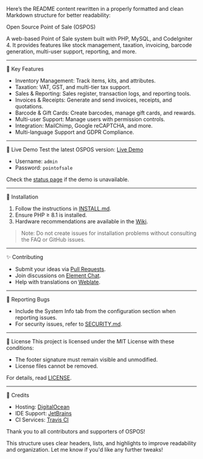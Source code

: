 Here’s the README content rewritten in a properly formatted and clean Markdown structure for better readability:

 Open Source Point of Sale (OSPOS)

A web-based Point of Sale system built with PHP, MySQL, and CodeIgniter 4. It provides features like stock management, taxation, invoicing, barcode generation, multi-user support, reporting, and more.

---

 🚀 Key Features
- Inventory Management: Track items, kits, and attributes.  
- Taxation: VAT, GST, and multi-tier tax support.  
- Sales & Reporting: Sales register, transaction logs, and reporting tools.  
- Invoices & Receipts: Generate and send invoices, receipts, and quotations.  
- Barcode & Gift Cards: Create barcodes, manage gift cards, and rewards.  
- Multi-user Support: Manage users with permission controls.  
- Integration: MailChimp, Google reCAPTCHA, and more.  
- Multi-language Support and GDPR Compliance.  

---

 🧪 Live Demo
Test the latest OSPOS version: [Live Demo](https://demo.opensourcepos.org/)  
- Username: `admin`  
- Password: `pointofsale`

Check the [status page](https://status.opensourcepos.org/) if the demo is unavailable.

---

 💾 Installation
1. Follow the instructions in [INSTALL.md](INSTALL.md).  
2. Ensure PHP ≥ 8.1 is installed.  
3. Hardware recommendations are available in the [Wiki](https://github.com/opensourcepos/opensourcepos/wiki/Supported-hardware-datasheet).  

> Note: Do not create issues for installation problems without consulting the FAQ or GitHub issues.

---

 ✨ Contributing
- Submit your ideas via [Pull Requests](https://github.com/opensourcepos/opensourcepos/pulls).  
- Join discussions on [Element Chat](https://app.gitter.im//room/opensourcepos_Lobby:gitter.im).  
- Help with translations on [Weblate](https://translate.opensourcepos.org).  

---

 🐛 Reporting Bugs
- Include the System Info tab from the configuration section when reporting issues.  
- For security issues, refer to [SECURITY.md](SECURITY.md).

---

 📄 License
This project is licensed under the MIT License with these conditions:
- The footer signature must remain visible and unmodified.  
- License files cannot be removed.  

For details, read [LICENSE](LICENSE).

---

 🙏 Credits
- Hosting: [DigitalOcean](https://www.digitalocean.com)  
- IDE Support: [JetBrains](https://www.jetbrains.com/idea/)  
- CI Services: [Travis CI](https://www.travis-ci.com)

Thank you to all contributors and supporters of OSPOS!


This structure uses clear headers, lists, and highlights to improve readability and organization. Let me know if you'd like any further tweaks!
